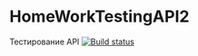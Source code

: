 # HomeWorkTestingAPI2
Тестирование API
[![Build status](https://ci.appveyor.com/api/projects/status/6mmj73leibee6mfp?svg=true)](https://ci.appveyor.com/project/InnaTolmacheva/homeworktestingapi2)
